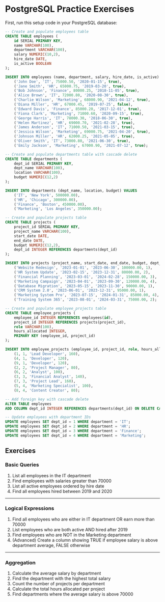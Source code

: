 # PostgreSQL Practice Exercises

First, run this setup code in your PostgreSQL database:

```sql
-- Create and populate employees table
CREATE TABLE employees (
    id SERIAL PRIMARY KEY,
    name VARCHAR(100),
    department VARCHAR(100),
    salary NUMERIC(10,2),
    hire_date DATE,
    is_active BOOLEAN
);

INSERT INTO employees (name, department, salary, hire_date, is_active) VALUES
    ('John Doe', 'IT', 75000.50, '2020-01-15', true),
    ('Jane Smith', 'HR', 65000.75, '2019-03-20', true),
    ('Bob Johnson', 'Finance', 80000.25, '2018-11-05', true),
    ('Alice Brown', 'IT', 72000.80, '2020-08-30', true),
    ('Charlie Wilson', 'Marketing', 68000.90, '2021-04-12', true),
    ('Diana Miller', 'HR', 67000.45, '2019-07-25', false),
    ('Edward Davis', 'Finance', 85000.20, '2017-12-01', true),
    ('Fiona Clark', 'Marketing', 71000.60, '2020-09-15', true),
    ('George Harris', 'IT', 78000.30, '2018-06-30', true),
    ('Helen Martinez', 'HR', 69000.70, '2021-02-28', true),
    ('James Anderson', 'IT', 71000.50, '2021-03-15', true),
    ('Jessica Wilson', 'Marketing', 69000.75, '2021-04-20', true),
    ('Johnson Miller', 'HR', 62000.25, '2021-05-05', true),
    ('Oliver Smith', 'IT', 73000.80, '2021-06-30', true),
    ('Emily Jackson', 'Marketing', 67000.90, '2021-07-12', true);

-- Create and populate departments table with cascade delete
CREATE TABLE departments (
    dept_id SERIAL PRIMARY KEY,
    dept_name VARCHAR(100),
    location VARCHAR(100),
    budget NUMERIC(12,2)
);

INSERT INTO departments (dept_name, location, budget) VALUES
    ('IT', 'New York', 500000.00),
    ('HR', 'Chicago', 300000.00),
    ('Finance', 'Boston', 450000.00),
    ('Marketing', 'Los Angeles', 350000.00);

-- Create and populate projects table
CREATE TABLE projects (
    project_id SERIAL PRIMARY KEY,
    project_name VARCHAR(100),
    start_date DATE,
    end_date DATE,
    budget NUMERIC(12,2),
    dept_id INTEGER REFERENCES departments(dept_id)
);

INSERT INTO projects (project_name, start_date, end_date, budget, dept_id) VALUES
    ('Website Redesign', '2023-01-01', '2023-06-30', 100000.00, 1),
    ('HR System Update', '2023-02-15', '2023-12-31', 80000.00, 2),
    ('Financial Planning', '2023-03-01', '2024-02-28', 150000.00, 3),
    ('Marketing Campaign', '2023-04-01', '2023-09-30', 120000.00, 4),
    ('Database Migration', '2023-05-15', '2023-11-30', 90000.00, 1),
    ('CRM System 2.0', '2023-06-01', '2023-12-31', 95000.00, 1),
    ('Marketing System Pro', '2023-07-15', '2024-01-31', 85000.00, 4),
    ('Training System 365', '2023-08-01', '2024-03-31', 75000.00, 2);

-- Create and populate employee_projects table
CREATE TABLE employee_projects (
    employee_id INTEGER REFERENCES employees(id),
    project_id INTEGER REFERENCES projects(project_id),
    role VARCHAR(100),
    hours_allocated INTEGER,
    PRIMARY KEY (employee_id, project_id)
);

INSERT INTO employee_projects (employee_id, project_id, role, hours_allocated) VALUES
    (1, 1, 'Lead Developer', 160),
    (4, 1, 'Developer', 120),
    (9, 1, 'Developer', 120),
    (2, 2, 'Project Manager', 80),
    (6, 2, 'Analyst', 100),
    (3, 3, 'Financial Analyst', 140),
    (7, 3, 'Project Lead', 160),
    (5, 4, 'Marketing Specialist', 100),
    (8, 4, 'Content Creator', 80);

-- Add foreign key with cascade delete
ALTER TABLE employees 
ADD COLUMN dept_id INTEGER REFERENCES departments(dept_id) ON DELETE CASCADE;

-- Update employees with department IDs
UPDATE employees SET dept_id = 1 WHERE department = 'IT';
UPDATE employees SET dept_id = 2 WHERE department = 'HR';
UPDATE employees SET dept_id = 3 WHERE department = 'Finance';
UPDATE employees SET dept_id = 4 WHERE department = 'Marketing';
```

## Exercises
### Basic Queries
1. List all employees in the IT department
2. Find employees with salaries greater than 70000
3. List all active employees ordered by hire date
4. Find all employees hired between 2019 and 2020

- - - 
  
### Logical Expressions
1. Find all employees who are either in IT department OR earn more than 70000
2. List employees who are both active AND hired after 2019
3. Find employees who are NOT in the Marketing department
4. (Advanced) Create a column showing TRUE if employee salary is above department average, FALSE otherwise

- - - 
  
### Aggregation

1. Calculate the average salary by department
2. Find the department with the highest total salary
3. Count the number of projects per department
4. Calculate the total hours allocated per project
5. Find departments where the average salary is above 70000
